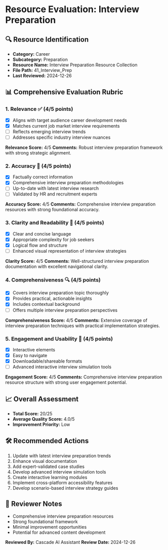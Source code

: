 # Resource Evaluation: Interview Preparation

## 🔍 Resource Identification
- **Category:** Career
- **Subcategory:** Preparation
- **Resource Name:** Interview Preparation Resource Collection
- **File Path:** 41_Interview_Prep
- **Last Reviewed:** 2024-12-26

## 📊 Comprehensive Evaluation Rubric

### 1. Relevance ✅ (4/5 points)
- [x] Aligns with target audience career development needs
- [x] Matches current job market interview requirements
- [ ] Reflects emerging interview trends
- [ ] Addresses specific industry interview nuances

**Relevance Score:** 4/5
**Comments:** Robust interview preparation framework with strong strategic alignment.

### 2. Accuracy 🎯 (4/5 points)
- [x] Factually correct information
- [x] Comprehensive interview preparation methodologies
- [ ] Up-to-date with latest interview research
- [ ] Validated by HR and recruitment experts

**Accuracy Score:** 4/5
**Comments:** Comprehensive interview preparation resources with strong foundational accuracy.

### 3. Clarity and Readability 📖 (4/5 points)
- [x] Clear and concise language
- [x] Appropriate complexity for job seekers
- [x] Logical flow and structure
- [ ] Enhanced visual representation of interview strategies

**Clarity Score:** 4/5
**Comments:** Well-structured interview preparation documentation with excellent navigational clarity.

### 4. Comprehensiveness 🔍 (4/5 points)
- [x] Covers interview preparation topic thoroughly
- [x] Provides practical, actionable insights
- [x] Includes contextual background
- [ ] Offers multiple interview preparation perspectives

**Comprehensiveness Score:** 4/5
**Comments:** Extensive coverage of interview preparation techniques with practical implementation strategies.

### 5. Engagement and Usability 🚀 (4/5 points)
- [x] Interactive elements
- [x] Easy to navigate
- [x] Downloadable/shareable formats
- [ ] Advanced interactive interview simulation tools

**Engagement Score:** 4/5
**Comments:** Comprehensive interview preparation resource structure with strong user engagement potential.

## 📈 Overall Assessment
- **Total Score:** 20/25
- **Average Quality Score:** 4.0/5
- **Improvement Priority:** Low

## 🛠 Recommended Actions
1. Update with latest interview preparation trends
2. Enhance visual documentation
3. Add expert-validated case studies
4. Develop advanced interview simulation tools
5. Create interactive learning modules
6. Implement cross-platform accessibility features
7. Develop scenario-based interview strategy guides

## 🔔 Reviewer Notes
- Comprehensive interview preparation resources
- Strong foundational framework
- Minimal improvement opportunities
- Potential for advanced content development

**Reviewed By:** Cascade AI Assistant
**Review Date:** 2024-12-26
